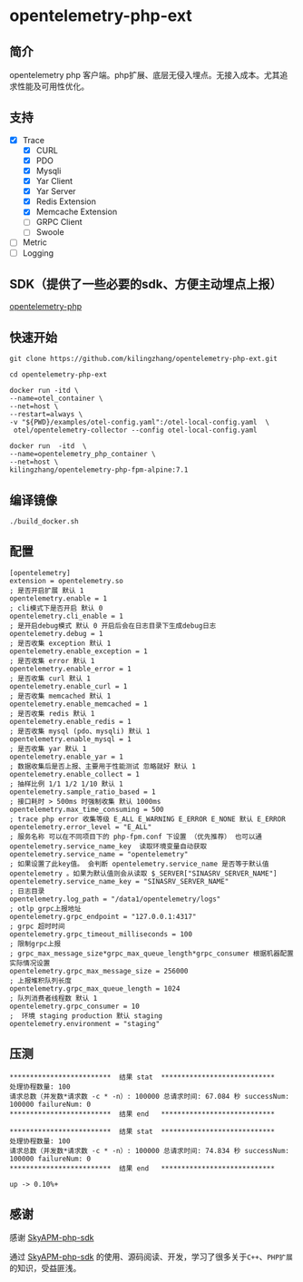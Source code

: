 # opentelemetry-php-ext

## 简介

opentelemetry php 客户端。php扩展、底层无侵入埋点。无接入成本。尤其追求性能及可用性优化。

## 支持

- [x] Trace
    - [x] CURL
    - [x] PDO
    - [x] Mysqli
    - [x] Yar Client
    - [x] Yar Server
    - [x] Redis Extension
    - [x] Memcache Extension
    - [ ] GRPC Client
    - [ ] Swoole
- [ ] Metric
- [ ] Logging

## SDK（提供了一些必要的sdk、方便主动埋点上报）

[opentelemetry-php](https://github.com/kilingzhang/opentelemetry-php)

## 快速开始

```
git clone https://github.com/kilingzhang/opentelemetry-php-ext.git
```

```
cd opentelemetry-php-ext
```

```
docker run -itd \
--name=otel_container \
--net=host \
--restart=always \
-v "${PWD}/examples/otel-config.yaml":/otel-local-config.yaml  \
 otel/opentelemetry-collector --config otel-local-config.yaml 
```

```
docker run  -itd  \
--name=opentelemetry_php_container \
--net=host \
kilingzhang/opentelemetry-php-fpm-alpine:7.1
```

## 编译镜像

```
./build_docker.sh
```

## 配置

```
[opentelemetry]
extension = opentelemetry.so
; 是否开启扩展 默认 1  
opentelemetry.enable = 1
; cli模式下是否开启 默认 0 
opentelemetry.cli_enable = 1
; 是开启debug模式 默认 0 开启后会在日志目录下生成debug日志
opentelemetry.debug = 1
; 是否收集 exception 默认 1
opentelemetry.enable_exception = 1
; 是否收集 error 默认 1
opentelemetry.enable_error = 1
; 是否收集 curl 默认 1
opentelemetry.enable_curl = 1
; 是否收集 memcached 默认 1
opentelemetry.enable_memcached = 1
; 是否收集 redis 默认 1
opentelemetry.enable_redis = 1
; 是否收集 mysql (pdo、mysqli) 默认 1
opentelemetry.enable_mysql = 1
; 是否收集 yar 默认 1
opentelemetry.enable_yar = 1
; 数据收集后是否上报、主要用于性能测试 忽略就好 默认 1 
opentelemetry.enable_collect = 1
; 抽样比例 1/1 1/2 1/10 默认 1
opentelemetry.sample_ratio_based = 1
; 接口耗时 > 500ms 时强制收集 默认 1000ms
opentelemetry.max_time_consuming = 500
; trace php error 收集等级 E_ALL E_WARNING E_ERROR E_NONE 默认 E_ERROR
opentelemetry.error_level = "E_ALL"
; 服务名称 可以在不同项目下的 php-fpm.conf 下设置 （优先推荐） 也可以通 opentelemetry.service_name_key  读取环境变量自动获取
opentelemetry.service_name = "opentelemetry"
; 如果设置了此key值。 会判断 opentelemetry.service_name 是否等于默认值opentelemetry 。如果为默认值则会从读取 $_SERVER["SINASRV_SERVER_NAME"]  
opentelemetry.service_name_key = "SINASRV_SERVER_NAME"
; 日志目录
opentelemetry.log_path = "/data1/opentelemetry/logs"
; otlp grpc上报地址 
opentelemetry.grpc_endpoint = "127.0.0.1:4317"
; grpc 超时时间
opentelemetry.grpc_timeout_milliseconds = 100
; 限制grpc上报
; grpc_max_message_size*grpc_max_queue_length*grpc_consumer 根据机器配置实际情况设置
opentelemetry.grpc_max_message_size = 256000
; 上报堆积队列长度
opentelemetry.grpc_max_queue_length = 1024
; 队列消费者线程数 默认 1
opentelemetry.grpc_consumer = 10
;  环境 staging production 默认 staging
opentelemetry.environment = "staging"
```

## 压测

```
*************************  结果 stat  ****************************
处理协程数量: 100
请求总数（并发数*请求数 -c * -n）: 100000 总请求时间: 67.084 秒 successNum: 100000 failureNum: 0
*************************  结果 end   ****************************

*************************  结果 stat  ****************************
处理协程数量: 100
请求总数（并发数*请求数 -c * -n）: 100000 总请求时间: 74.834 秒 successNum: 100000 failureNum: 0
*************************  结果 end   ****************************

up -> 0.10%+
```

## 感谢

感谢 [SkyAPM-php-sdk](https://github.com/SkyAPM/SkyAPM-php-sdk)

通过 [SkyAPM-php-sdk](https://github.com/SkyAPM/SkyAPM-php-sdk) 的使用、源码阅读、开发，学习了很多关于```C++```、```PHP扩展```的知识，受益匪浅。